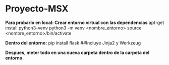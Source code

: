 # Proyecto-MSX

**Para probarlo en local: Crear entorno virtual con las dependencias**
apt-get install python3-venv
python3 -m venv <nombre_entorno>
source <nombre_entorno>/bin/activate

**Dentro del entorno:**
pip install flask     ##Incluye Jinja2 y Werkzeug

**Despues, meter todo en una nueva carpeta dentro de la carpeta del entorno.**

